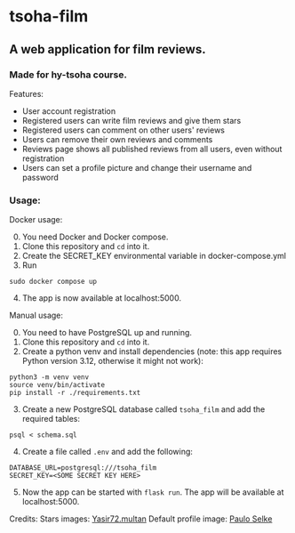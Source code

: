 # tsoha-film
## A web application for film reviews.
### Made for hy-tsoha course.

Features:

- User account registration
- Registered users can write film reviews and give them stars
- Registered users can comment on other users' reviews
- Users can remove their own reviews and comments
- Reviews page shows all published reviews from all users, even without registration
- Users can set a profile picture and change their username and password

### Usage:
Docker usage:

0. You need Docker and Docker compose.
1. Clone this repository and `cd` into it.
2. Create the SECRET_KEY environmental variable in docker-compose.yml
3. Run 
```
sudo docker compose up
```
4. The app is now available at localhost:5000.

Manual usage:

0. You need to have PostgreSQL up and running.
1. Clone this repository and `cd` into it.
2. Create a python venv and install dependencies (note: this app requires Python version 3.12, otherwise it might not work):
```
python3 -m venv venv
source venv/bin/activate
pip install -r ./requirements.txt
```
3. Create a new PostgreSQL database called `tsoha_film` and add the required tables:
```
psql < schema.sql
```

4. Create a file called `.env` and add the following:
```
DATABASE_URL=postgresql:///tsoha_film
SECRET_KEY=<SOME SECRET KEY HERE>
```

5. Now the app can be started with `flask run`. The app will be available at localhost:5000.

Credits:
Stars images: [Yasir72.multan](https://commons.wikimedia.org/wiki/File:Star_rating_1_of_5.png)
Default profile image: [Paulo Selke](https://commons.wikimedia.org/wiki/File:Unknown_person.jpg)